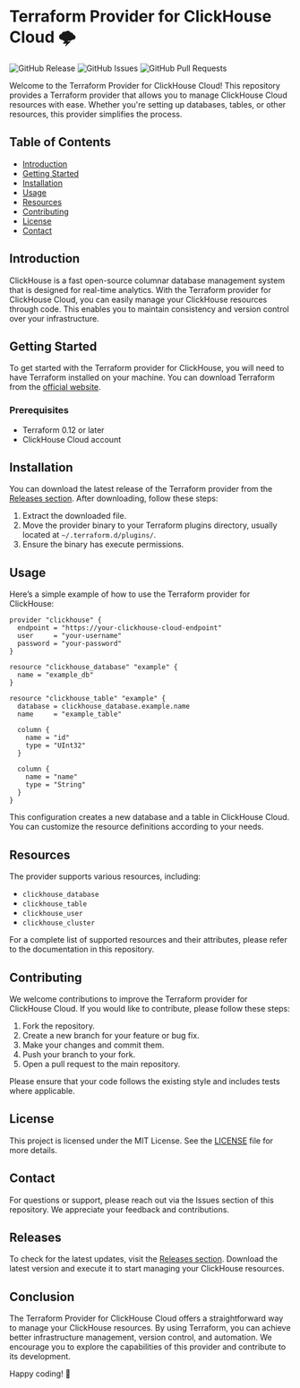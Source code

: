 # Terraform Provider for ClickHouse Cloud 🌩️

![GitHub Release](https://img.shields.io/github/release/Sivakumar1529/terraform-provider-clickhouse.svg) ![GitHub Issues](https://img.shields.io/github/issues/Sivakumar1529/terraform-provider-clickhouse.svg) ![GitHub Pull Requests](https://img.shields.io/github/issues-pr/Sivakumar1529/terraform-provider-clickhouse.svg)

Welcome to the Terraform Provider for ClickHouse Cloud! This repository provides a Terraform provider that allows you to manage ClickHouse Cloud resources with ease. Whether you're setting up databases, tables, or other resources, this provider simplifies the process.

## Table of Contents

- [Introduction](#introduction)
- [Getting Started](#getting-started)
- [Installation](#installation)
- [Usage](#usage)
- [Resources](#resources)
- [Contributing](#contributing)
- [License](#license)
- [Contact](#contact)

## Introduction

ClickHouse is a fast open-source columnar database management system that is designed for real-time analytics. With the Terraform provider for ClickHouse Cloud, you can easily manage your ClickHouse resources through code. This enables you to maintain consistency and version control over your infrastructure.

## Getting Started

To get started with the Terraform provider for ClickHouse, you will need to have Terraform installed on your machine. You can download Terraform from the [official website](https://www.terraform.io/downloads.html).

### Prerequisites

- Terraform 0.12 or later
- ClickHouse Cloud account

## Installation

You can download the latest release of the Terraform provider from the [Releases section](https://github.com/Sivakumar1529/terraform-provider-clickhouse/releases). After downloading, follow these steps:

1. Extract the downloaded file.
2. Move the provider binary to your Terraform plugins directory, usually located at `~/.terraform.d/plugins/`.
3. Ensure the binary has execute permissions.

## Usage

Here’s a simple example of how to use the Terraform provider for ClickHouse:

```hcl
provider "clickhouse" {
  endpoint = "https://your-clickhouse-cloud-endpoint"
  user     = "your-username"
  password = "your-password"
}

resource "clickhouse_database" "example" {
  name = "example_db"
}

resource "clickhouse_table" "example" {
  database = clickhouse_database.example.name
  name     = "example_table"
  
  column {
    name = "id"
    type = "UInt32"
  }
  
  column {
    name = "name"
    type = "String"
  }
}
```

This configuration creates a new database and a table in ClickHouse Cloud. You can customize the resource definitions according to your needs.

## Resources

The provider supports various resources, including:

- `clickhouse_database`
- `clickhouse_table`
- `clickhouse_user`
- `clickhouse_cluster`

For a complete list of supported resources and their attributes, please refer to the documentation in this repository.

## Contributing

We welcome contributions to improve the Terraform provider for ClickHouse Cloud. If you would like to contribute, please follow these steps:

1. Fork the repository.
2. Create a new branch for your feature or bug fix.
3. Make your changes and commit them.
4. Push your branch to your fork.
5. Open a pull request to the main repository.

Please ensure that your code follows the existing style and includes tests where applicable.

## License

This project is licensed under the MIT License. See the [LICENSE](LICENSE) file for more details.

## Contact

For questions or support, please reach out via the Issues section of this repository. We appreciate your feedback and contributions.

## Releases

To check for the latest updates, visit the [Releases section](https://github.com/Sivakumar1529/terraform-provider-clickhouse/releases). Download the latest version and execute it to start managing your ClickHouse resources.

## Conclusion

The Terraform Provider for ClickHouse Cloud offers a straightforward way to manage your ClickHouse resources. By using Terraform, you can achieve better infrastructure management, version control, and automation. We encourage you to explore the capabilities of this provider and contribute to its development.

Happy coding! 🚀